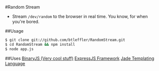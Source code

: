 #Random Stream
* Stream `/dev/random` to the browser in real time. You know, for when you're bored.

##Usage
````bash
$ git clone git://github.com/btleffler/RandomStream.git
$ cd RandomStream && npm install
$ node app.js
````

##Uses
[BinaryJS (Very cool stuff)](https://github.com/binaryjs/binaryjs)
[ExpressJS Framework](https://github.com/visionmedia/express)
[Jade Templating Language](https://github.com/visionmedia/jade)